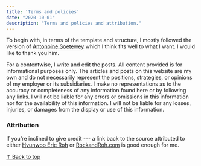 ```yaml
---
title: 'Terms and policies'
date: "2020-10-01"
description: "Terms and policies and attribution."
---
```


To begin with, in terms of the template and structure, I mostly followed the version of [Antonoine Soetewey](statsandr.com) which I think fits well to what I want. I would like to thank you him. 

For a contentwise, I write and edit the posts. All content provided is for informational purposes only. The articles and posts on this website are my own and do not necessarily represent the positions, strategies, or opinions of my employer or its subsidiaries. I make no representations as to the accuracy or completeness of any information found here or by following any links. I will not be liable for any errors or omissions in this information nor for the availability of this information. I will not be liable for any losses, injuries, or damages from the display or use of this information.

### Attribution

If you're inclined to give credit --- a link back to the source attributed to either [Hyunwoo Eric Roh](/) or [RockandRoh.com](/) is good enough for me. 

[&uarr; Back to top](#top)

